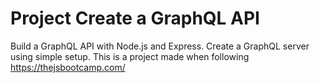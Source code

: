 #  Project Create a GraphQL API 
 Build a GraphQL API with Node.js and Express.
 Create a GraphQL server using simple setup.
This is a project made when following https://thejsbootcamp.com/
